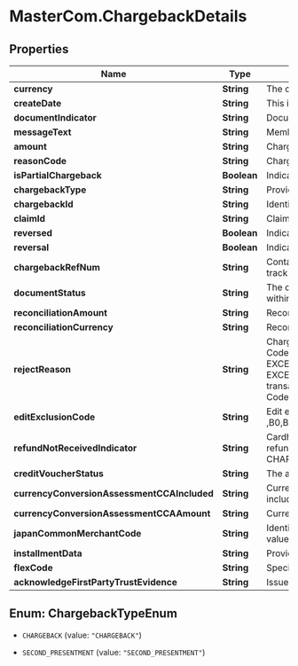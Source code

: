 # MasterCom.ChargebackDetails

## Properties

Name | Type | Description | Notes
------------ | ------------- | ------------- | -------------
**currency** | **String** | The chargeback currency.  The data should be standard currency alpha code | [optional] 
**createDate** | **String** | This is the date of the chargeback creation | [optional] 
**documentIndicator** | **String** | Document Indicator | [optional] 
**messageText** | **String** | Member message text to be used for the chargeback | [optional] 
**amount** | **String** | Chargeback Amount | [optional] 
**reasonCode** | **String** | Chargeback Reason Code | [optional] 
**isPartialChargeback** | **Boolean** | Indicates a partial chargeback | [optional] 
**chargebackType** | **String** | Provide the chargeback type.  The following values are valid - CHARGEBACK, SECOND_PRESENTMENT | [optional] 
**chargebackId** | **String** | Identifier assigned to the Chargeback | [optional] 
**claimId** | **String** | Claim identifier | [optional] 
**reversed** | **Boolean** | Indicates this chargeback has been reversed | [optional] 
**reversal** | **Boolean** | Indicates this chargeback is a reversal chargeback | [optional] 
**chargebackRefNum** | **String** | Contains card issuer reference data for a specific cardholder transaction. This number must be unique within BIN. It is used to track the chargeback throughout its life cycle | [optional] 
**documentStatus** | **String** | The document status on chargebacks is helpful for customers to identify the chargebacks that need documents to be uploaded within the stipulated 8 days limit for uploading documentation after chargeback creation. | [optional] 
**reconciliationAmount** | **String** | Reconciliation amount of the chargeback type. Amount will only be retrieved by the receiver side of the dispute cycle. | [optional] 
**reconciliationCurrency** | **String** | Reconciliation currency of the chargeback type. Currency will only be retrieved by the receiver side of the dispute cycle. | [optional] 
**rejectReason** | **String** | Chargeback reject reason.  Bridged chargeback reject reason - Possible values:   Code1&#x3D;2802(00):D0025/000;DE072&#x3D;D0025\\\\\\\\0000\\\\\\\\\\\\\\\\ - Ineligible chargeback reject reason codes &#39;FNS COUNTER EXCEEDED&#39;   Code1&#x3D;2801(00):D0025/000;DE072&#x3D;D0025\\\\\\\\0000\\\\\\\\\\\\\\\\ - Ineligible chargeback reject reason codes &#39;FNS DATE EXCEEDED&#39;   Code1&#x3D;2570(00):D0025/000;DE072&#x3D;D0025\\\\\\\\0000\\\\\\\\\\\\\\\\ - Chargeback not allowed beyond 120 days of transaction date   Code1&#x3D;5050(00):D0025/000;DE072&#x3D;D0025\\\\\\\\0000\\\\\\\\\\\\\\\\ - New amount and Org amount can&#39;t be equal   Code1&#x3D;5051(00):D0025/000;DE072&#x3D;D0025\\\\\\\\0000\\\\\\\\\\\\\\\\ - Other errors                | [optional] 
**editExclusionCode** | **String** | Edit exclusion code to bypass clearing system edits. Valid Values - Y ,B0,B1,B2,B3,B4,B5,B6,B7,B8,B9,BA,BB,BC,BD,BE,BF,BG,BH,BI,BJ,BK,BL,BM,BN,BO,BP,BQ,BR,BS,BT,BU,BV,BW,BX,BY,BZ,SPACES. | [optional] 
**refundNotReceivedIndicator** | **String** | Cardholder/Issuer did not receive refund when a first chargeback was rejected by Collaboration with reason code 5000 indicating refund provided. 20 days after rejection of CB through collaboration. This field is only applicable if chargebackType is CHARGEBACK. Valid values are: true, false. | [optional] 
**creditVoucherStatus** | **String** | The actual status of the credit voucher | [optional] 
**currencyConversionAssessmentCCAIncluded** | **String** | Currency Conversion Assessment amount applied for full first chargeback, to indicate, if Currency Conversion Assessment was included or not for qualified transactions. | [optional] 
**currencyConversionAssessmentCCAAmount** | **String** | Currency Conversion Assessment amount Fee associated with fullÂ first chargeback. | [optional] 
**japanCommonMerchantCode** | **String** | Identifies the merchant&#39;s category in Japan referred to as the Common Merchant Category Code (CMC). Mastercard uses this value to identify a link to a corresponding Mastercard Assigned ID. | [optional] 
**installmentData** | **String** | Provides information about the installment payment option selected by the cardholder at the point of interaction. | [optional] 
**flexCode** | **String** | Specific to Brazil Flex Card transactions to communicate the product code used for clearing. | [optional] 
**acknowledgeFirstPartyTrustEvidence** | **String** | Issuer has acknowledged First-Party Trust evidence and proceeded with the chargeback. | [optional] 



## Enum: ChargebackTypeEnum


* `CHARGEBACK` (value: `"CHARGEBACK"`)

* `SECOND_PRESENTMENT` (value: `"SECOND_PRESENTMENT"`)




